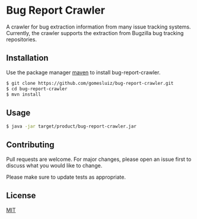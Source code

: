 # Bug Report Crawler
A crawler for bug extraction information from many issue tracking systems. Currently, the crawler supports the extraction from Bugzilla bug tracking repositories.

## Installation

Use the package manager [maven](https://maven.apache.org/download.cgi) to install bug-report-crawler.

```bash
$ git clone https://github.com/gomesluiz/bug-report-crawler.git
$ cd bug-report-crawler
$ mvn install
```

## Usage

```bash 
$ java -jar target/product/bug-report-crawler.jar
```
  
## Contributing
Pull requests are welcome. For major changes, please open an issue first to discuss what you would like to change.

Please make sure to update tests as appropriate.

## License
[MIT](https://choosealicense.com/licenses/mit/)
